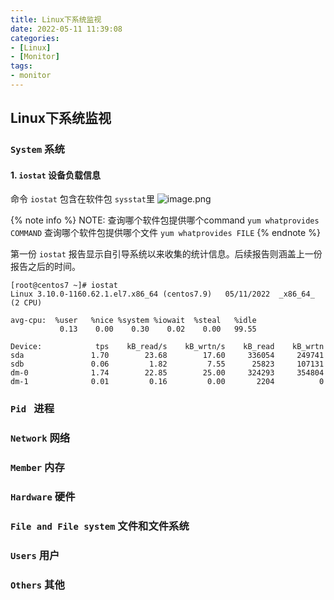```yaml
---
title: Linux下系统监视
date: 2022-05-11 11:39:08
categories: 
- [Linux]
- [Monitor]
tags: 
- monitor
---
```


## Linux下系统监视
### ``` System ``` 系统
####	1. ``` iostat ``` 设备负载信息

命令 ``` iostat ``` 包含在软件包 ```sysstat```里
![image.png](/images/007.system_info.md.01.png)

{% note info %}
NOTE:
查询哪个软件包提供哪个command ```yum whatprovides COMMAND``` 
查询哪个软件包提供哪个文件     ```yum whatprovides FILE```
{% endnote %}


第一份 ```iostat``` 报告显示自引导系统以来收集的统计信息。后续报告则涵盖上一份报告之后的时间。

```
[root@centos7 ~]# iostat
Linux 3.10.0-1160.62.1.el7.x86_64 (centos7.9) 	05/11/2022 	_x86_64_	(2 CPU)

avg-cpu:  %user   %nice %system %iowait  %steal   %idle
           0.13    0.00    0.30    0.02    0.00   99.55

Device:            tps    kB_read/s    kB_wrtn/s    kB_read    kB_wrtn
sda               1.70        23.68        17.60     336054     249741
sdb               0.06         1.82         7.55      25823     107131
dm-0              1.74        22.85        25.00     324293     354804
dm-1              0.01         0.16         0.00       2204          0
```


### ```Pid ``` 进程
### ``` Network ``` 网络
### ``` Member ``` 内存
### ``` Hardware ``` 硬件
### ``` File and File system ``` 文件和文件系统
### ``` Users ``` 用户
### ``` Others ``` 其他